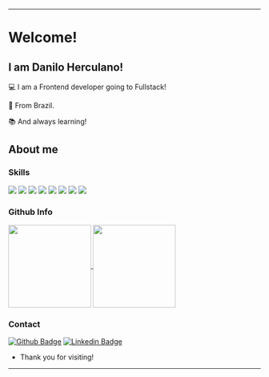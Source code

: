 ----------------------------------------------------------------------------

# Welcome!

 

## I am Danilo Herculano!

 

:computer: I am a Frontend developer going to Fullstack!

:house_with_garden: From Brazil.

:books: And always learning!



## About me
### Skills
<img src="https://img.shields.io/badge/TypeScript-007ACC?style=for-the-badge&logo=typescript&logoColor=white" /> <img src="https://img.shields.io/badge/React-20232A?style=for-the-badge&logo=react&logoColor=61DAFB" /> <img src="https://img.shields.io/badge/Redux-593D88?style=for-the-badge&logo=redux&logoColor=white" />  <img src="https://img.shields.io/badge/React_Native-20232A?style=for-the-badge&logo=react&logoColor=61DAFB" /> <img src="https://camo.githubusercontent.com/ccaf7ab87e0221d837571acf2b82809ba4d75858247124b9c6a8a54f61d0ef5a/68747470733a2f2f696d672e736869656c64732e696f2f62616467652f4e6578742d4531453245373f7374796c653d666f722d7468652d6261646765266c6f676f3d6e6578742e6a73266c6f676f436f6c6f723d303030303030" /> <img src="https://img.shields.io/badge/Node.js-43853D?style=for-the-badge&logo=node.js&logoColor=white" /> <img src="https://img.shields.io/badge/HTML5-E34F26?style=for-the-badge&logo=html5&logoColor=white" />
<img src="https://img.shields.io/badge/Sass-CC6699?style=for-the-badge&logo=sass&logoColor=white" />

### Github Info
<p align="start">
  <a href="https://github.com/danilolan/">
    <img
      align="center"
      height="165"
      src="https://github-readme-stats.vercel.app/api?username=danilolan&count_private=true&show_icons=true&custom_title=Github%20Status&hide=issues&theme=dark"
    />
  </a>
  <a href="https://github.com/danilolan/">
    <img
      align="center"
      height="165"
      src="https://github-readme-stats.vercel.app/api/top-langs/?username=danilolan&&layout=compact&theme=dark"
    />
  </a>
</p>

### Contact
[![Github Badge](https://img.shields.io/badge/-Github-000?style=flat-square&logo=Github&logoColor=white&link=LINK_GIT)](https://github.com/danilolan) 
[![Linkedin Badge](https://img.shields.io/badge/-LinkedIn-blue?style=flat-square&logo=Linkedin&logoColor=white&link=LINK_LINKEDIN)](https://www.linkedin.com/in/danilo-herculano-3906761b4/)



- Thank you for visiting!

----------------------------------------------------------------------------------
